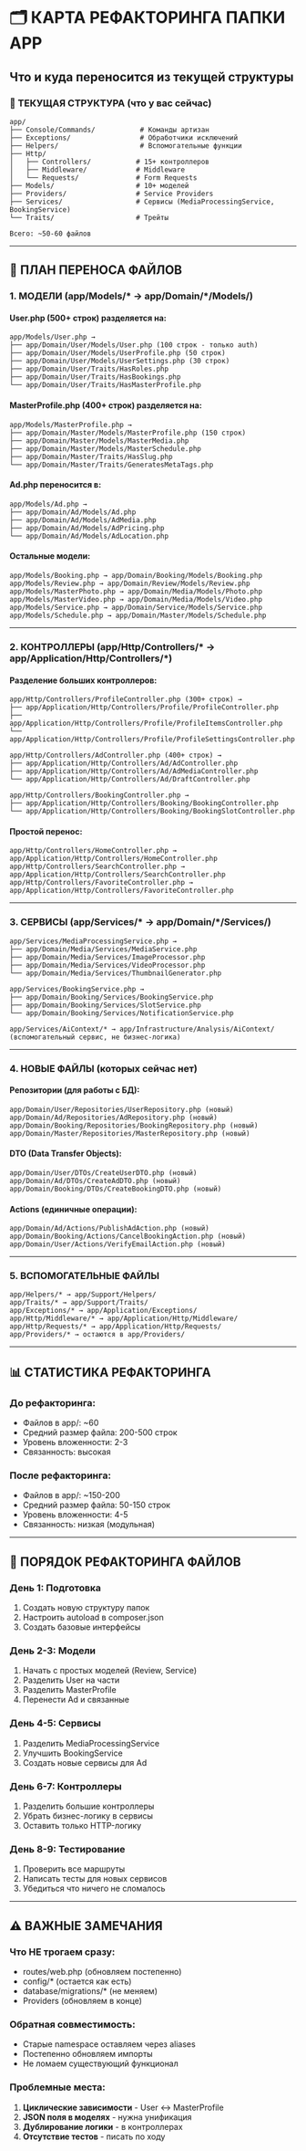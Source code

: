 # 🗂️ КАРТА РЕФАКТОРИНГА ПАПКИ APP
## Что и куда переносится из текущей структуры

### 📁 ТЕКУЩАЯ СТРУКТУРА (что у вас сейчас)
```
app/
├── Console/Commands/           # Команды артизан
├── Exceptions/                 # Обработчики исключений  
├── Helpers/                    # Вспомогательные функции
├── Http/
│   ├── Controllers/           # 15+ контроллеров
│   ├── Middleware/            # Middleware
│   └── Requests/              # Form Requests
├── Models/                    # 10+ моделей
├── Providers/                 # Service Providers
├── Services/                  # Сервисы (MediaProcessingService, BookingService)
└── Traits/                    # Трейты

Всего: ~50-60 файлов
```

---

## 🔄 ПЛАН ПЕРЕНОСА ФАЙЛОВ

### 1. МОДЕЛИ (app/Models/* → app/Domain/*/Models/)

#### User.php (500+ строк) разделяется на:
```
app/Models/User.php → 
├── app/Domain/User/Models/User.php (100 строк - только auth)
├── app/Domain/User/Models/UserProfile.php (50 строк)
├── app/Domain/User/Models/UserSettings.php (30 строк)
├── app/Domain/User/Traits/HasRoles.php
├── app/Domain/User/Traits/HasBookings.php
└── app/Domain/User/Traits/HasMasterProfile.php
```

#### MasterProfile.php (400+ строк) разделяется на:
```
app/Models/MasterProfile.php →
├── app/Domain/Master/Models/MasterProfile.php (150 строк)
├── app/Domain/Master/Models/MasterMedia.php
├── app/Domain/Master/Models/MasterSchedule.php
├── app/Domain/Master/Traits/HasSlug.php
└── app/Domain/Master/Traits/GeneratesMetaTags.php
```

#### Ad.php переносится в:
```
app/Models/Ad.php →
├── app/Domain/Ad/Models/Ad.php
├── app/Domain/Ad/Models/AdMedia.php
├── app/Domain/Ad/Models/AdPricing.php
└── app/Domain/Ad/Models/AdLocation.php
```

#### Остальные модели:
```
app/Models/Booking.php → app/Domain/Booking/Models/Booking.php
app/Models/Review.php → app/Domain/Review/Models/Review.php
app/Models/MasterPhoto.php → app/Domain/Media/Models/Photo.php
app/Models/MasterVideo.php → app/Domain/Media/Models/Video.php
app/Models/Service.php → app/Domain/Service/Models/Service.php
app/Models/Schedule.php → app/Domain/Master/Models/Schedule.php
```

---

### 2. КОНТРОЛЛЕРЫ (app/Http/Controllers/* → app/Application/Http/Controllers/*)

#### Разделение больших контроллеров:
```
app/Http/Controllers/ProfileController.php (300+ строк) →
├── app/Application/Http/Controllers/Profile/ProfileController.php
├── app/Application/Http/Controllers/Profile/ProfileItemsController.php
└── app/Application/Http/Controllers/Profile/ProfileSettingsController.php

app/Http/Controllers/AdController.php (400+ строк) →
├── app/Application/Http/Controllers/Ad/AdController.php
├── app/Application/Http/Controllers/Ad/AdMediaController.php
└── app/Application/Http/Controllers/Ad/DraftController.php

app/Http/Controllers/BookingController.php →
├── app/Application/Http/Controllers/Booking/BookingController.php
└── app/Application/Http/Controllers/Booking/BookingSlotController.php
```

#### Простой перенос:
```
app/Http/Controllers/HomeController.php → app/Application/Http/Controllers/HomeController.php
app/Http/Controllers/SearchController.php → app/Application/Http/Controllers/SearchController.php
app/Http/Controllers/FavoriteController.php → app/Application/Http/Controllers/FavoriteController.php
```

---

### 3. СЕРВИСЫ (app/Services/* → app/Domain/*/Services/)

```
app/Services/MediaProcessingService.php →
├── app/Domain/Media/Services/MediaService.php
├── app/Domain/Media/Services/ImageProcessor.php
├── app/Domain/Media/Services/VideoProcessor.php
└── app/Domain/Media/Services/ThumbnailGenerator.php

app/Services/BookingService.php →
├── app/Domain/Booking/Services/BookingService.php
├── app/Domain/Booking/Services/SlotService.php
└── app/Domain/Booking/Services/NotificationService.php

app/Services/AiContext/* → app/Infrastructure/Analysis/AiContext/
(вспомогательный сервис, не бизнес-логика)
```

---

### 4. НОВЫЕ ФАЙЛЫ (которых сейчас нет)

#### Репозитории (для работы с БД):
```
app/Domain/User/Repositories/UserRepository.php (новый)
app/Domain/Ad/Repositories/AdRepository.php (новый)
app/Domain/Booking/Repositories/BookingRepository.php (новый)
app/Domain/Master/Repositories/MasterRepository.php (новый)
```

#### DTO (Data Transfer Objects):
```
app/Domain/User/DTOs/CreateUserDTO.php (новый)
app/Domain/Ad/DTOs/CreateAdDTO.php (новый)
app/Domain/Booking/DTOs/CreateBookingDTO.php (новый)
```

#### Actions (единичные операции):
```
app/Domain/Ad/Actions/PublishAdAction.php (новый)
app/Domain/Booking/Actions/CancelBookingAction.php (новый)
app/Domain/User/Actions/VerifyEmailAction.php (новый)
```

---

### 5. ВСПОМОГАТЕЛЬНЫЕ ФАЙЛЫ

```
app/Helpers/* → app/Support/Helpers/
app/Traits/* → app/Support/Traits/
app/Exceptions/* → app/Application/Exceptions/
app/Http/Middleware/* → app/Application/Http/Middleware/
app/Http/Requests/* → app/Application/Http/Requests/
app/Providers/* → остаются в app/Providers/
```

---

## 📊 СТАТИСТИКА РЕФАКТОРИНГА

### До рефакторинга:
- Файлов в app/: ~60
- Средний размер файла: 200-500 строк
- Уровень вложенности: 2-3
- Связанность: высокая

### После рефакторинга:
- Файлов в app/: ~150-200
- Средний размер файла: 50-150 строк
- Уровень вложенности: 4-5
- Связанность: низкая (модульная)

---

## 🚀 ПОРЯДОК РЕФАКТОРИНГА ФАЙЛОВ

### День 1: Подготовка
1. Создать новую структуру папок
2. Настроить autoload в composer.json
3. Создать базовые интерфейсы

### День 2-3: Модели
1. Начать с простых моделей (Review, Service)
2. Разделить User на части
3. Разделить MasterProfile
4. Перенести Ad и связанные

### День 4-5: Сервисы
1. Разделить MediaProcessingService
2. Улучшить BookingService
3. Создать новые сервисы для Ad

### День 6-7: Контроллеры
1. Разделить большие контроллеры
2. Убрать бизнес-логику в сервисы
3. Оставить только HTTP-логику

### День 8-9: Тестирование
1. Проверить все маршруты
2. Написать тесты для новых сервисов
3. Убедиться что ничего не сломалось

---

## ⚠️ ВАЖНЫЕ ЗАМЕЧАНИЯ

### Что НЕ трогаем сразу:
- routes/web.php (обновляем постепенно)
- config/* (остается как есть)
- database/migrations/* (не меняем)
- Providers (обновляем в конце)

### Обратная совместимость:
- Старые namespace оставляем через aliases
- Постепенно обновляем импорты
- Не ломаем существующий функционал

### Проблемные места:
1. **Циклические зависимости** - User ↔ MasterProfile
2. **JSON поля в моделях** - нужна унификация
3. **Дублирование логики** - в контроллерах
4. **Отсутствие тестов** - писать по ходу